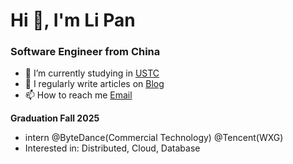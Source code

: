# Hi 👋, I'm Li Pan
### Software Engineer from China

- 🔭 I’m currently studying in [USTC](http://ustc.edu)
- 📝 I regularly write articles on [Blog](https://pandalee99.github.io/)
- 📫 How to reach me [Email](mailto:panda.li.113@outlook.com)

**Graduation Fall 2025**

- intern @ByteDance(Commercial Technology) @Tencent(WXG)
- Interested in: Distributed, Cloud, Database


<!-- 
  C+   自取其辱
-->
<!-- 
<img align="left" src="https://github-readme-stats.vercel.app/api?username=pandalee99&include_all_commits=true&count_private-true&custom_title=pandalee99'%20GitHub%20Stats&line_height=30&show_icons=true&hide_border=true&bg_color=192133&title_color=efb752&icon_color=efb752&text_color=70bed9">
-->

<!-- 
### 技术栈

![Java](https://img.shields.io/badge/-Java-192133?style=flat-square&logo=Java&logoColor=white)
![C++](https://img.shields.io/badge/-C++-192133?style=flat-square&logo=c++&logoColor=white)
![Golang](https://img.shields.io/badge/-Go-192133?style=flat-square&logo=golang&logoColor=white)
![Spring](https://img.shields.io/badge/-Spring-192133?style=flat-square&logo=spring&logoColor=white)
![MySQL](https://img.shields.io/badge/-MySQL-192133?style=flat-square&logo=mysql&logoColor=white)
![Redis](https://img.shields.io/badge/-Redis-192133?style=flat-square&logo=redis&logoColor=white)
![Elasticsearch](https://img.shields.io/badge/-Elasticsearch-192133?style=flat-square&logo=elasticsearch&logoColor=white)

-->

<!-- 
<img align="left"  src="https://github-readme-stats.vercel.app/api/top-langs/?username=pandalee99">
-->
<!-- 
<img align="left" src="https://github-readme-stats.vercel.app/api/top-langs/?username=pandalee99&layout=compact">
-->

<!-- 
通过将 HTML <picture> 元素与 prefers-color-scheme 媒体功能结合使用，可以添加一个图像，该图像根据访问者使用的是浅色还是深色模式而变化
-->

<!--
**pandalee99/pandalee99** is a ✨ _special_ ✨ repository because its `README.md` (this file) appears on your GitHub profile.

Here are some ideas to get you started:

- 🔭 I’m currently working on ...
- 🌱 I’m currently learning ...
- 👯 I’m looking to collaborate on ...
- 🤔 I’m looking for help with ...
- 💬 Ask me about ...
- 📫 How to reach me: ...
- 😄 Pronouns: ...
- ⚡ Fun fact: ...
-->
